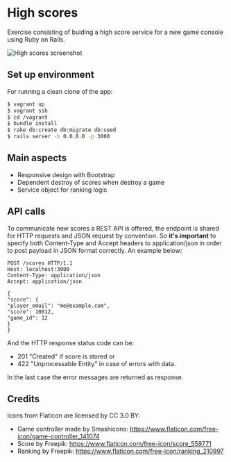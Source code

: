 # High scores

Exercise consisting of buiding a high score service for a new game console using Ruby on Rails.

![High scores screenshot](https://i.imgur.com/ofFG3S6.png)

## Set up environment

For running a clean clone of the app:

```sh
$ vagrant up
$ vagrant ssh
$ cd /vagrant
$ bundle install
$ rake db:create db:migrate db:seed
$ rails server -b 0.0.0.0 -p 3000
```

## Main aspects

* Responsive design with Bootstrap
* Dependent destroy of scores when destroy a game
* Service object for ranking logic

## API calls

To communicate new scores a REST API is offered, the endpoint is shared for HTTP requests and JSON request by convention.
So **it's important** to specify both Content-Type and Accept headers to application/json in order to post payload in JSON format correctly.
An example below:

```http
POST /scores HTTP/1.1
Host: localhost:3000
Content-Type: application/json
Accept: application/json

{
"score": {
"player_email": "me@example.com",
"score": 10012,
"game_id": 12
}
}
```

And the HTTP response status code can be:

* 201 "Created" if score is stored or
* 422 "Unprocessable Entity" in case of errors with data.

In the last case the error messages are returned as response.

## Credits

Icons from Flaticon are licensed by CC 3.0 BY:

* Game controller made by Smashicons: https://www.flaticon.com/free-icon/game-controller_141074
* Score by Freepik: https://www.flaticon.com/free-icon/score_559771
* Ranking by Freepik: https://www.flaticon.com/free-icon/ranking_210997
